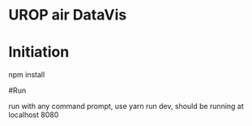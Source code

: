 # UROP air DataVis

# Initiation

npm install

#Run

run with any command prompt, use yarn run dev, should be running at localhost 8080
